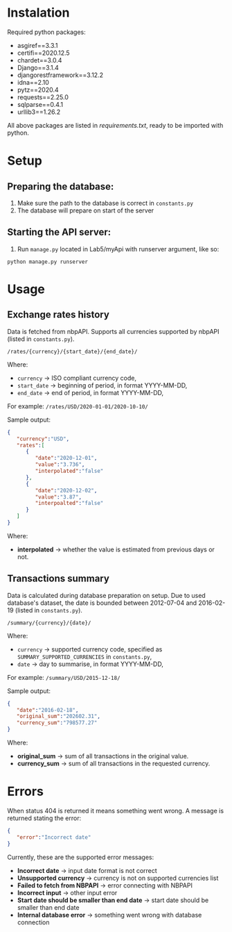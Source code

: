 # Instalation
Required python packages:
- asgiref==3.3.1
- certifi==2020.12.5
- chardet==3.0.4
- Django==3.1.4
- djangorestframework==3.12.2
- idna==2.10
- pytz==2020.4
- requests==2.25.0
- sqlparse==0.4.1
- urllib3==1.26.2

All above packages are listed in *requirements.txt*, ready to be imported with python.
# Setup
## Preparing the database:
1. Make sure the path to the database is correct in `constants.py`
2. The database will prepare on start of the server

## Starting the API server:
1. Run `manage.py` located in Lab5/myApi with runserver argument, like so:

`python manage.py runserver`

# Usage
## Exchange rates history
Data is fetched from nbpAPI. Supports all currencies supported by nbpAPI (listed in `constants.py`).


`/rates/{currency}/{start_date}/{end_date}/`

Where:
- `currency` -> ISO compliant currency code,
- `start_date` -> beginning of period, in format YYYY-MM-DD,
- `end_date` -> end of period, in format YYYY-MM-DD,

For example: `/rates/USD/2020-01-01/2020-10-10/`

Sample output:
```json
{
   "currency":"USD",
   "rates":[
      {
         "date":"2020-12-01",
         "value":"3.736",
         "interpolated":"false"
      },
      {
         "date":"2020-12-02",
         "value":"3.87",
         "interpoalted":"false"
      }
   ]
}
```
Where:
- **interpolated** -> whether the value is estimated from previous days or not.

## Transactions summary
Data is calculated during database preparation on setup. Due to used database's dataset, the date is bounded between 2012-07-04 and 2016-02-19 (listed in `constants.py`).

`/summary/{currency}/{date}/`

Where:
- `currency` -> supported currency code, specified as `SUMMARY_SUPPORTED_CURRENCIES` in `constants.py`,
- `date` -> day to summarise, in format YYYY-MM-DD,

For example: `/summary/USD/2015-12-18/`

Sample output:
```json
{
   "date":"2016-02-18",
   "original_sum":"202602.31",
   "currency_sum":"798577.27"
}
```
Where:
- **original_sum** -> sum of all transactions in the original value.
- **currency_sum** -> sum of all transactions in the requested currency.

# Errors
When status 404 is returned it means something went wrong. A message is returned stating the error:
```json
{
   "error":"Incorrect date"
}
```
Currently, these are the supported error messages:
- **Incorrect date** -> input date format is not correct
- **Unsupported currency** -> currency is not on supported currencies list
- **Failed to fetch from NBPAPI** -> error connecting with NBPAPI
- **Incorrect input** -> other input error
- **Start date should be smaller than end date** -> start date should be smaller than end date
- **Internal database error** -> something went wrong with database connection